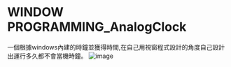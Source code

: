 # WINDOW PROGRAMMING_AnalogClock
一個根據windows內建的時鐘並獲得時間,在自己用視窗程式設計的角度自己設計出運行多久都不會當機時鐘。
![image](https://user-images.githubusercontent.com/81505859/223754452-2804fb28-8a6a-410b-8b1c-638e16c5e0b8.png)

